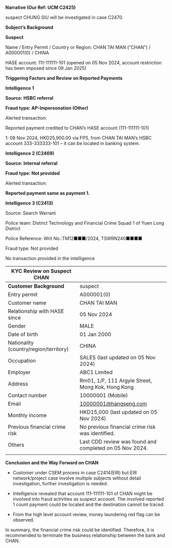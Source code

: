 **Narrative (Our Ref: UCM C2425)**

suspect CHUNG SIU will be investigated in case C2470.

**Subject’s Background**

**Suspect**

Name / Entry Permit / Country or Region: CHAN TAI MAN (“CHAN”) / A000001(0) / CHINA

HASE account: 111-111111-101 (opened on 05 Nov 2024, account restriction has been imposed since 09 Jan 2025)

**Triggering Factors and Review on Reported Payments**

**Intelligence 1**

**Source: HSBC referral**

**Fraud type: AP-Impersonation (Other)**

Alerted transaction:

Reported payment credited to CHAN’s HASE account (111-111111-101)

1: 08 Nov 2024, HKD25,900.00 via FPS, from CHAN TAI MAN’s HSBC account 333-333333-101 – it can be located in banking system.

**Intelligence 2 (C2469)**

**Source: Internal referral**

**Fraud type: Not provided**

Alerted transaction:

**Reported payment same as payment 1.**

**Intelligence 3 (C2413)**

Source: Search Warrant

Police team: District Technology and Financial Crime Squad 1 of Yuen Long District

Police Reference: Writ No.:TM12■■■/2024, TSWRN240■■■■

Fraud type: Not provided

No transaction provided in the intelligence

| **KYC Review on Suspect CHAN** |  |
| --- | --- |
| **Customer Background** | suspect |
| Entry permit | A000001(0) |
| Customer name | CHAN TAI MAN |
| Relationship with HASE since | 05 Nov 2024 |
| Gender | MALE |
| Date of birth | 01 Jan 2000 |
| Nationality (country/region/territory) | CHINA |
| Occupation | SALES (last updated on 05 Nov 2024) |
| Employer | ABC1 Limited |
| Address | Rm01, 1/F, 111 Argyle Street, Mong Kok, Hong Kong |
| Contact number | 10000001 (Mobile) |
| Email | 10000001@hangseng.com |
| Monthly income | HKD15,000 (last updated on 05 Nov 2024) |
| Previous financial crime risk | No previous financial crime risk was identified. |
| Others | Last CDD review was found and completed on 05 Nov 2024. |
|  |

**Conclusion and the Way Forward on CHAN**

- Customer under CSEM process in case C2414(EIR) but EIR network/project case involve multiple subjects without detail investigation, further investigation is needed.

- Intelligence revealed that account 111-111111-101 of CHAN might be involved into fraud activities as suspect account. The involved reported 1 count payment could be located and the destination cannot be traced.

- From the high level account review, money laundering red flag can be observed.

In summary, the financial crime risk could be identified. Therefore, it is recommended to terminate the business relationship between the bank and CHAN.